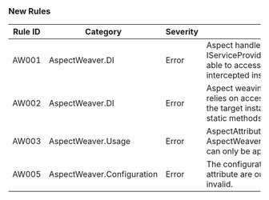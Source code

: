 ### New Rules

Rule ID | Category                   | Severity | Notes
--------|----------------------------|----------|-------
AW001   | AspectWeaver.DI            | Error    | Aspect handlers require resolution via IServiceProvider. The generator must be able to access the provider from the intercepted instance.
AW002   | AspectWeaver.DI            | Error    | Aspect weaving with dependency injection relies on accessing IServiceProvider from the target instance, which is unavailable for static methods.
AW003   | AspectWeaver.Usage         | Error    | AspectAttributes derived from AspectWeaver.Abstractions.AspectAttribute can only be applied to methods.
AW005   | AspectWeaver.Configuration | Error    | The configuration values provided for the attribute are outside the allowed range or invalid.